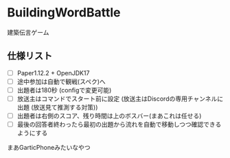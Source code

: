 # BuildingWordBattle
建築伝言ゲーム

## 仕様リスト
- [ ] Paper1.12.2 + OpenJDK17
- [ ] 途中参加は自動で観戦(スペク)へ
- [ ] 出題者は180秒 (configで変更可能)
- [ ] 放送主はコマンドでスタート前に設定 (放送主はDiscordの専用チャンネルに出題 (放送見て推測する対策))
- [ ] 出題者は右側のスコア、残り時間は上のボスバー(まあこれは任せる)
- [ ] 最後の回答者終わったら最初の出題から流れを自動で移動しつつ確認できるようにする

まあGarticPhoneみたいなやつ
